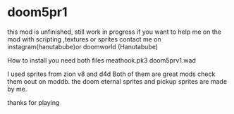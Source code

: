 # doom5pr1
this mod is unfinished, still work in progress
if you want to help me on the mod with scripting ,textures or sprites 
contact me on instagram(hanutabube)or doomworld (Hanutabube)

How to install
you need both files 
meathook.pk3 
doom5prv1.wad

I used sprites from zion v8 and d4d
Both of them are great mods check them oout on moddb. the doom eternal sprites and pickup sprites are made by me. 

thanks for playing

